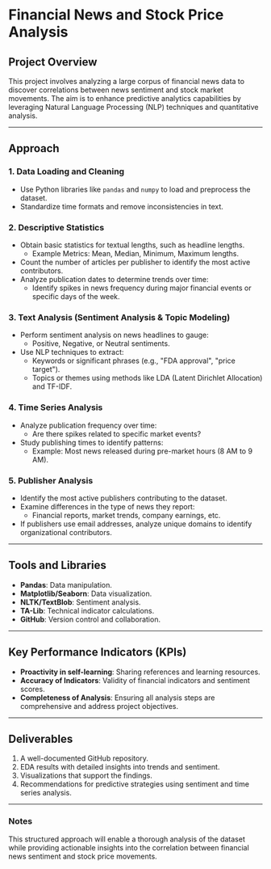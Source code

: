 # Financial News and Stock Price Analysis

## Project Overview
This project involves analyzing a large corpus of financial news data to discover correlations between news sentiment and stock market movements. The aim is to enhance predictive analytics capabilities by leveraging Natural Language Processing (NLP) techniques and quantitative analysis.

---

## Approach

### 1. **Data Loading and Cleaning**
- Use Python libraries like `pandas` and `numpy` to load and preprocess the dataset.
- Standardize time formats and remove inconsistencies in text.

### 2. **Descriptive Statistics**
- Obtain basic statistics for textual lengths, such as headline lengths.
  - Example Metrics: Mean, Median, Minimum, Maximum lengths.
- Count the number of articles per publisher to identify the most active contributors.
- Analyze publication dates to determine trends over time:
  - Identify spikes in news frequency during major financial events or specific days of the week.

### 3. **Text Analysis (Sentiment Analysis & Topic Modeling)**
- Perform sentiment analysis on news headlines to gauge:
  - Positive, Negative, or Neutral sentiments.
- Use NLP techniques to extract:
  - Keywords or significant phrases (e.g., "FDA approval", "price target").
  - Topics or themes using methods like LDA (Latent Dirichlet Allocation) and TF-IDF.

### 4. **Time Series Analysis**
- Analyze publication frequency over time:
  - Are there spikes related to specific market events?
- Study publishing times to identify patterns:
  - Example: Most news released during pre-market hours (8 AM to 9 AM).

### 5. **Publisher Analysis**
- Identify the most active publishers contributing to the dataset.
- Examine differences in the type of news they report:
  - Financial reports, market trends, company earnings, etc.
- If publishers use email addresses, analyze unique domains to identify organizational contributors.

---

## Tools and Libraries
- **Pandas**: Data manipulation.
- **Matplotlib/Seaborn**: Data visualization.
- **NLTK/TextBlob**: Sentiment analysis.
- **TA-Lib**: Technical indicator calculations.
- **GitHub**: Version control and collaboration.

---

## Key Performance Indicators (KPIs)
- **Proactivity in self-learning**: Sharing references and learning resources.
- **Accuracy of Indicators**: Validity of financial indicators and sentiment scores.
- **Completeness of Analysis**: Ensuring all analysis steps are comprehensive and address project objectives.

---

## Deliverables
1. A well-documented GitHub repository.
2. EDA results with detailed insights into trends and sentiment.
3. Visualizations that support the findings.
4. Recommendations for predictive strategies using sentiment and time series analysis.

---

### Notes
This structured approach will enable a thorough analysis of the dataset while providing actionable insights into the correlation between financial news sentiment and stock price movements.
